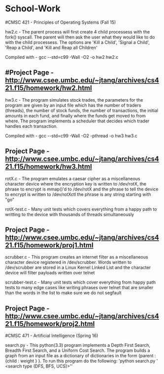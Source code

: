 # School-Work
#CMSC 421 - Principles of Operating Systems (Fall 15)

hw2.c - The parent process will first create 4 child processess with the fork() syscall. The parent will then ask the user what they would like to do with the child processess. The options are 'Kill a Child', 'Signal a Child', 'Reap a Child', and 'Kill and Reap all Children'

Compiled with - gcc --std=c99 -Wall -O2 -o hw2 hw2.c

#Project Page - http://www.csee.umbc.edu/~jtang/archives/cs421.f15/homework/hw2.html
------------------------------------------

hw3.c - The program simulates stock trades, the parameters for the program are given by an input file which has the number of traders (threads), the number of stock funds, the number of transactions, the initial amounts in each fund, and finally where the funds get moved to from where. The program implements a scheduler that decides which trader handles each transaction.

Compiled with - gcc --std=c99 -Wall -O2 -pthread -o hw3 hw3.c

Project Page - http://www.csee.umbc.edu/~jtang/archives/cs421.f15/homework/hw3.html
------------------------------------------

rotX.c - The program emulates a caesar cipher as a miscellaneous character device where the encryption key is written to /dev/rotX, the phrase to encrypt is mmap()'d to /dev/rotX and the phrase to tell the device to encrypt is written to /dev/rotXctl the phrase is any string starting with "go"

rotX-test.c - Many unit tests which covers everything from a happy path to writting to the device with thousands of threads simultaneously

Project Page - http://www.csee.umbc.edu/~jtang/archives/cs421.f15/homework/proj1.html
------------------------------------------

scrubber.c - This program creates an internet filter as a miscellaneous character device registered in /dev/scrubber. Words written to /dev/scrubber are stored in a Linux Kernel Linked List and the character device will filter payloads written over telnet

scrubber-test.c - Many unit tests which cover everything from happy path tests to many edge cases like writing phrases over telnet that are smaller than the words in the list to make sure we do not segfault

Project Page - http://www.csee.umbc.edu/~jtang/archives/cs421.f15/homework/proj2.html
------------------------------------------------------------------------------------------------

#CMSC 471 - Artificial Intelligence (Spring 16)

search.py - This python(3.3) program implements a Depth First Search, Breadth First Search, and a Uniform Cost Search. The program builds a graph from an input file as a dictionary of dictionaries in the form {parent : {child : weight } }. To run this program do the following: 'python search.py '<inputfile> <outputfile> <start node> <goal node> <search type (DFS, BFS, UCS)>''
